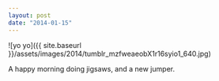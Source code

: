 ```yaml
---
layout: post
date: "2014-01-15"
---
```


![yo yo]({{ site.baseurl }}/assets/images/2014/tumblr_mzfweaeobX1r16syio1_640.jpg)

A happy morning doing jigsaws, and a new jumper.
